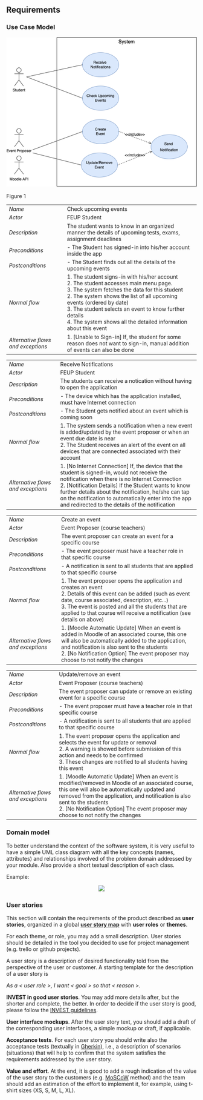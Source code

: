 
## Requirements

### Use Case Model 

 <p align="center" justify="center">
  <img src="../images/RemindMeUp.drawio.png">
  <p>Figure 1</p>
</p>

|||
| --- | --- |
| *Name* | Check upcoming events |
| *Actor* |  FEUP Student | 
| *Description* | The student wants to know in an organized manner the details of upcoming tests, exams, assignment deadlines |
| *Preconditions* | - The Student has signed-in into his/her account inside the app<br> |
| *Postconditions* | - The Student finds out all the details of the upcoming events|
| *Normal flow* | 1. The student signs-in with his/her account <br>2. The student accesses main menu page.<br> 3. The system fetches the data for this student<br> 2. The system shows the list of all upcoming events (ordered by date) <br> 3. The student selects an event to know further details <br> 4. The system shows all the detailed information about this event |
| *Alternative flows and exceptions* | 1. [Unable to Sign-in] If, the student for some reason does not want to sign-in, manual addition of events can also be done|

|||
| --- | --- |
| *Name* | Receive Notifications |
| *Actor* |  FEUP Student | 
| *Description* | The students can receive a notication without having to open the application |
| *Preconditions* | - The device which has the application installed, must have Internet connection<br> |
| *Postconditions* | - The Student gets notified about an event which is coming soon|
| *Normal flow* | 1. The system sends a notification when a new event is added/updated by the event proposer or when an event due date is near <br> 2. The Student receives an alert of the event on all devices that are connected associated with their account |
| *Alternative flows and exceptions* | 1. [No Internet Connection] If, the device that the student is signed-in, would not receive the notification when there is no Internet Connection <br> 2. [Notification Details] If the Student wants to know further details about the notification, he/she can tap on the notification to automatically enter into the app and redirected to the details of the notification|

|||
| --- | --- |
| *Name* | Create an event |
| *Actor* |  Event Proposer (course teachers) | 
| *Description* |  The event proposer can create an event for a specific course |
| *Preconditions* | - The event proposer must have a teacher role in that specific course<br> |
| *Postconditions* | - A notification is sent to all students that are applied to that specific course|
| *Normal flow* | 1. The event proposer opens the application and creates an event <br> 2. Details of this event can be added (such as event date, course associated, description, etc...) <br> 3. The event is posted and all the students that are applied to that course will receive a notification (see details on above)|
| *Alternative flows and exceptions* | 1. [Moodle Automatic Update] When an event is added in Moodle of an associated course, this one will also be automatically added to the application, and notification is also sent to the students <br> 2. [No Notification Option] The event proposer may choose to not notify the changes|

|||
| --- | --- |
| *Name* | Update/remove an event |
| *Actor* |  Event Proposer (course teachers) | 
| *Description* |  The event proposer can update or remove an existing event for a specific course |
| *Preconditions* | - The event proposer must have a teacher role in that specific course<br> |
| *Postconditions* | - A notification is sent to all students that are applied to that specific course|
| *Normal flow* | 1. The event proposer opens the application and selects the event for update or removal <br> 2. A warning is showed before submission of this action and needs to be confirmed <br> 3. These changes are notified to all students having this event|
| *Alternative flows and exceptions* | 1. [Moodle Automatic Update] When an event is modified/removed in Moodle of an associated course, this one will also be automatically updated and removed from the application, and notification is also sent to the students <br> 2. [No Notification Option] The event proposer may choose to not notify the changes|


### Domain model

To better understand the context of the software system, it is very useful to have a simple UML class diagram with all the key concepts (names, attributes) and relationships involved of the problem domain addressed by your module. 
Also provide a short textual description of each class. 

Example:
 <p align="center" justify="center">
  <img src="https://github.com/LEIC-ES-2021-22/templates/blob/main/images/DomainModel.png"/>
</p>

### User stories
This section will contain the requirements of the product described as **user stories**, organized in a global **[user story map](https://plan.io/blog/user-story-mapping/)** with **user roles** or **themes**.

For each theme, or role, you may add a small description. User stories should be detailed in the tool you decided to use for project management (e.g. trello or github projects).

A user story is a description of desired functionality told from the perspective of the user or customer. A starting template for the description of a user story is 

*As a < user role >, I want < goal > so that < reason >.*


**INVEST in good user stories**. 
You may add more details after, but the shorter and complete, the better. In order to decide if the user story is good, please follow the [INVEST guidelines](https://xp123.com/articles/invest-in-good-stories-and-smart-tasks/).

**User interface mockups**.
After the user story text, you should add a draft of the corresponding user interfaces, a simple mockup or draft, if applicable.

**Acceptance tests**.
For each user story you should write also the acceptance tests (textually in [Gherkin](https://cucumber.io/docs/gherkin/reference/)), i.e., a description of scenarios (situations) that will help to confirm that the system satisfies the requirements addressed by the user story.

**Value and effort**.
At the end, it is good to add a rough indication of the value of the user story to the customers (e.g. [MoSCoW](https://en.wikipedia.org/wiki/MoSCoW_method) method) and the team should add an estimation of the effort to implement it, for example, using t-shirt sizes (XS, S, M, L, XL).



